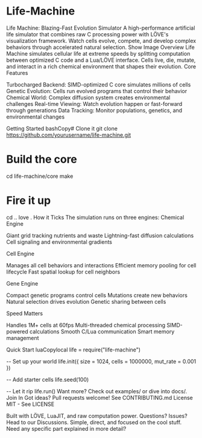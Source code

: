 # Life-Machine
Life Machine: Blazing-Fast Evolution Simulator
A high-performance artificial life simulator that combines raw C processing power with LÖVE's visualization framework. Watch cells evolve, compete, and develop complex behaviors through accelerated natural selection.
Show Image
Overview
Life Machine simulates cellular life at extreme speeds by splitting computation between optimized C code and a Lua/LÖVE interface. Cells live, die, mutate, and interact in a rich chemical environment that shapes their evolution.
Core Features

Turbocharged Backend: SIMD-optimized C core simulates millions of cells
Genetic Evolution: Cells run evolved programs that control their behavior
Chemical World: Complex diffusion system creates environmental challenges
Real-time Viewing: Watch evolution happen or fast-forward through generations
Data Tracking: Monitor populations, genetics, and environmental changes

Getting Started
bashCopy# Clone it
git clone https://github.com/yourusername/life-machine.git

# Build the core
cd life-machine/core
make

# Fire it up
cd ..
love .
How it Ticks
The simulation runs on three engines:
Chemical Engine

Giant grid tracking nutrients and waste
Lightning-fast diffusion calculations
Cell signaling and environmental gradients

Cell Engine

Manages all cell behaviors and interactions
Efficient memory pooling for cell lifecycle
Fast spatial lookup for cell neighbors

Gene Engine

Compact genetic programs control cells
Mutations create new behaviors
Natural selection drives evolution
Genetic sharing between cells

Speed Matters

Handles 1M+ cells at 60fps
Multi-threaded chemical processing
SIMD-powered calculations
Smooth C/Lua communication
Smart memory management

Quick Start
luaCopylocal life = require("life-machine")

-- Set up your world
life.init({
    size = 1024,
    cells = 1000000,
    mut_rate = 0.001
})

-- Add starter cells
life.seed(100)

-- Let it rip
life.run()
Want more? Check out examples/ or dive into docs/.
Join In
Got ideas? Pull requests welcome! See CONTRIBUTING.md
License
MIT - See LICENSE

Built with LÖVE, LuaJIT, and raw computation power. Questions? Issues? Head to our Discussions.
Simple, direct, and focused on the cool stuff. Need any specific part explained in more detail?
